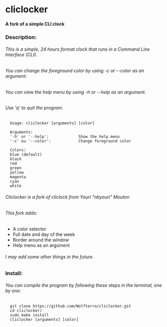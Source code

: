 # cliclocker
#### A fork of a simple CLI clock

### Description:

###### This is a simple, 24 hours format clock that runs in a Command Line Interface (CLI).
###### You can change the foreground color by using -c or --color as an argument.
###### You can view the help menu by using -h or --help as an argument.
###### Use 'q' to quit the program.

      Usage: cliclocker [arguments] [color]
      
      Arguments:
      '-h' or '--help':             Show the help menu
      '-c' ou '--color':            Change foreground color
      
      Colors:
      blue (default)
      black
      red
      green
      yellow
      magenta
      cyan
      white

###### Cliclocker is a fork of cliclock from Youri "nbyouri" Mouton
###### This fork adds:
- A color selector
- Full date and day of the week
- Border around the window
- Help menu as an argument

###### I may add some other things in the future.

### Install:

###### You can compile the program by following these steps in the terminal, one by one:

      git clone https://github.com/Wolfterro/cliclocker.git
      cd cliclocker/
      sudo make install
      cliclocker [arguments] [color]
